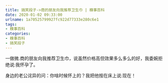 ```yaml
---
title: 搞笑段子->商的朋友向我推荐卫生巾 | 糗事百科
date: 2020-01-02 09:33:00
urlname: 1a70525799927fc922d77333e280c6e1
tags: 
- 糗事百科
categories:
- 糗事百科
- 搞笑段子
---
```

一做微.商的朋友向我推荐卫生巾，说虽然价格高但效果多么多么的好，我委婉拒绝说:我怀孕了。

身边的老公诧异的问：你啥时候怀上的？我把他按在床上说:现在！



